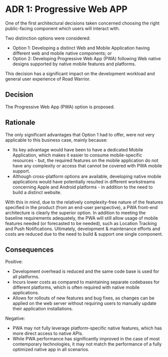 
# ADR 1: Progressive Web APP
One of the first architectural decisions taken concerned choosing the right public-facing component which users will interact with. 

Two distinction options were considered:
* Option 1: Developing a distinct Web and Mobile Application having different web and mobile native components; or
* Option 2: Developing Progressive Web App (PWA) following Web native designs supported by native mobile features and platforms.

This decision has a significant impact on the development workload and general user experience of Road Warrior.

## Decision
The Progressive Web App (PWA) option is proposed.

## Rationale
The only significant advantages that Option 1 had to offer, were not very applicable to this business case, mainly because:
* Its key advantage would have been to have a dedicated Mobile Application, which makes it easier to consume mobile-specific resources - but, the required features on the mobile application do not have any complexity or access that cannot be covered with PWA mobile support.
* Although cross-platform options are available, developing native mobile applications would have potentially resulted in different workstreams concerning Apple and Android platforms - in addition to the need to build a distinct website.

With this in mind, due to the relatively complexity-free nature of the features specified in the product (from an end-user perspective), a PWA front-end architecture is clearly the superior option. In addition to meeting the baseline requirements adequately, the PWA will still allow usage of mobile features needed (or forecasted to be needed), such as Location Tracking and Push Notifications. Ultimately, development & maintenance efforts and costs are reduced due to the need to build & support one single component.

## Consequences
Positive:
* Development overhead is reduced and the same code base is used for all platforms.
* Incurs lower costs as compared to maintaining separate codebases for different platforms, which is often required with native mobile applications.
* Allows for rollouts of new features and bug fixes, as changes can be applied on the web server without requiring users to manually update their application installations.

Negative:
* PWA may not fully leverage platform-specific native features, which has more direct access to native APIs.
* While PWA performance has significantly improved in the case of most contemporary technologies, it may not match the performance of a fully optimized native app in all scenarios.
